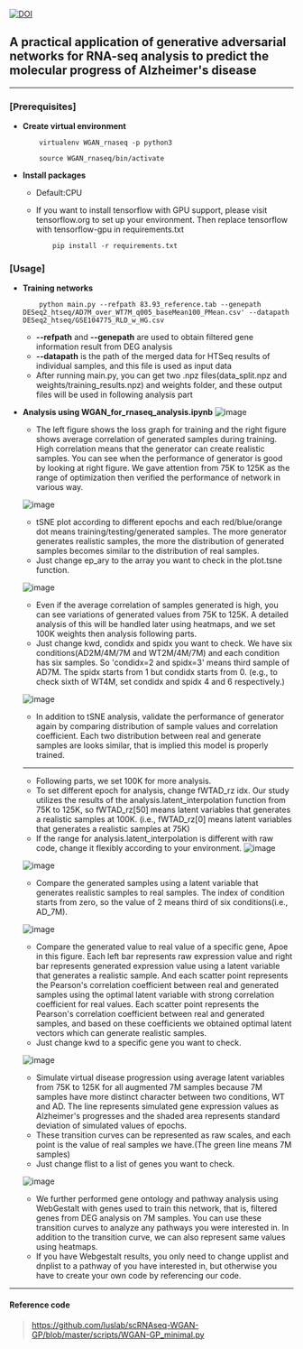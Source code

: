 [![DOI](https://zenodo.org/badge/255605797.svg)](https://zenodo.org/badge/latestdoi/255605797)
## A practical application of generative adversarial networks for RNA-seq analysis to predict the molecular progress of Alzheimer's disease  
-----
### [Prerequisites]
* __Create virtual environment__  

          virtualenv WGAN_rnaseq -p python3
          
          source WGAN_rnaseq/bin/activate  

* __Install packages__  
     * Default:CPU
     * If you want to install tensorflow with GPU support, please visit tensorflow.org to set up your environment. Then replace tensorflow with tensorflow-gpu in requirements.txt

               pip install -r requirements.txt

### [Usage]
* __Training networks__
     
          python main.py --refpath 83.93_reference.tab --genepath DESeq2_htseq/AD7M_over_WT7M_q005_baseMean100_PMean.csv' --datapath DESeq2_htseq/GSE104775_RLD_w_HG.csv  

    * __--refpath__ and __--genepath__ are used to obtain filtered gene information result from DEG analysis
    * __--datapath__ is the path of the merged data for HTSeq results of individual samples, and this file is used as input data
    * After running main.py, you can get two .npz files(data_split.npz and weights/training_results.npz) and weights folder, and these output files will be used in following analysis part   
    
* __Analysis using WGAN_for_rnaseq_analysis.ipynb__
    ![image](https://user-images.githubusercontent.com/57948381/80566407-e64a1e80-8a2d-11ea-8ca7-a5ffaeb193cf.png)
    * The left figure shows the loss graph for training and the right figure shows average correlation of generated samples during training. High correlation means that the generator can create realistic samples. You can see when the performance of generator is good by looking at right figure. We gave attention from 75K to 125K as the range of optimization then verified the performance of network in various way.

    ![image](https://user-images.githubusercontent.com/57948381/80568186-8190c300-8a31-11ea-8da9-3424d7484ecc.png)
    * tSNE plot according to different epochs and each red/blue/orange dot means training/testing/generated samples. The more generator generates realistic samples, the more the distribution of generated samples becomes similar to the distribution of real samples.
    * Just change ep_ary to the array you want to check in the plot.tsne function.
    
    ![image](https://user-images.githubusercontent.com/57948381/80574499-ea316d00-8a3c-11ea-85c9-d24a16cea96b.png)
    * Even if the average correlation of samples generated is high, you can see variations of generated values from 75K to 125K. A detailed analysis of this will be handled later using heatmaps, and we set 100K weights then analysis following parts.
    * Just change kwd, condidx and spidx you want to check. We have six conditions(AD2M/4M/7M and WT2M/4M/7M) and each condition has six samples. So 'condidx=2 and spidx=3' means third sample of AD7M. The spidx starts from 1 but condidx starts from 0. (e.g., to check sixth of WT4M, set condidx and spidx 4 and 6 respectively.)

    ![image](https://user-images.githubusercontent.com/57948381/80571019-d551db00-8a36-11ea-8a10-eea735fc33bd.png)
    * In addition to tSNE analysis, validate the performance of generator again by comparing distribution of sample values and correlation coefficient. Each two distribution between real and generate samples are looks similar, that is implied this model is properly trained.
    
    ---
    * Following parts, we set 100K for more analysis.
    * To set different epoch for analysis, change fWTAD_rz idx. Our study utilizes the results of the analysis.latent_interpolation function from 75K to 125K, so fWTAD_rz[50] means latent variables that generates a realistic samples at 100K. (i.e., fWTAD_rz[0] means latent variables that generates a realistic samples at 75K)
    * If the range for analysis.latent_interpolation is different with raw code, change it flexibly according to your environment.
    ![image](https://user-images.githubusercontent.com/57948381/80583056-ac3b4580-8a4a-11ea-8711-a64298d70128.png)
    
    
    ![image](https://user-images.githubusercontent.com/57948381/80579533-2e287000-8a45-11ea-8b33-309bc815f009.png)
    * Compare the generated samples using a latent variable that generates realistic samples to real samples. The index of condition starts from zero, so the value of 2 means third of six conditions(i.e., AD_7M).
   
    ![image](https://user-images.githubusercontent.com/57948381/80573546-1e0b9300-8a3b-11ea-9363-bfc348bf77f9.png)
    * Compare the generated value to real value of a specific gene, Apoe in this figure. Each left bar represents raw expression value and right bar represents generated expression value using a latent variable that generates a realistic sample. And each scatter point represents the Pearson's correlation coefficient between real and generated samples using the optimal latent variable with strong correlation coefficient for real values. Each scatter point represents the Pearson's correlation coefficient between real and generated samples, and based on these coefficients we obtained optimal latent vectors which can generate realistic samples.
    * Just change kwd to a specific gene you want to check.
    
    ![image](https://user-images.githubusercontent.com/57948381/80600173-f7fbe800-8a66-11ea-8b55-c5417f9bc496.png)
    * Simulate virtual disease progression using average latent variables from 75K to 125K for all augmented 7M samples because 7M samples have more distinct character between two conditions, WT and AD. The line represents simulated gene expression values as Alzheimer's progresses and the shaded area represents standard deviation of simulated values of epochs.
    * These transition curves can be represented as raw scales, and each point is the value of real samples we have.(The green line means 7M samples)
    * Just change flist to a list of genes you want to check. 
    
    ![image](https://user-images.githubusercontent.com/57948381/80604509-c5ed8480-8a6c-11ea-802f-66065bffb399.png)
    * We further performed gene ontology and pathway analysis using WebGestalt with genes used to train this network, that is, filtered genes from DEG analysis on 7M samples. You can use these transition curves to analyze any pathways you were interested in. In addition to the transition curve, we can also represent same values using heatmaps.
    * If you have Webgestalt results, you only need to change upplist and dnplist to a pathway of you have interested in, but otherwise you have to create your own code by referencing our code.
    

---
#### Reference code
>https://github.com/luslab/scRNAseq-WGAN-GP/blob/master/scripts/WGAN-GP_minimal.py
